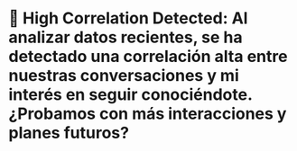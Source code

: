 # 🧠 High Correlation Detected: Al analizar datos recientes, se ha detectado una correlación alta entre nuestras conversaciones y mi interés en seguir conociéndote. ¿Probamos con más interacciones y planes futuros?

